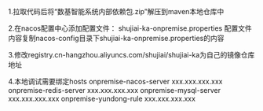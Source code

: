 1.拉取代码后将“数基智能系统内部依赖包.zip”解压到maven本地仓库中

2.在nacos配置中心添加配置文件：  shujiai-ka-onpremise.properties
    配置文件内容复制nacos-config目录下shujiai-ka-onpremise.properties的内容
    
3.修改registry.cn-hangzhou.aliyuncs.com/shujiai/shujiai-ka为自己的镜像仓库地址

4.本地调试需要绑定hosts
onpremise-nacos-server xxx.xxx.xxx.xxx
onpremise-redis-server xxx.xxx.xxx.xxx
onpremise-mysql-server xxx.xxx.xxx.xxx
onpremise-yundong-rule xxx.xxx.xxx.xxx
